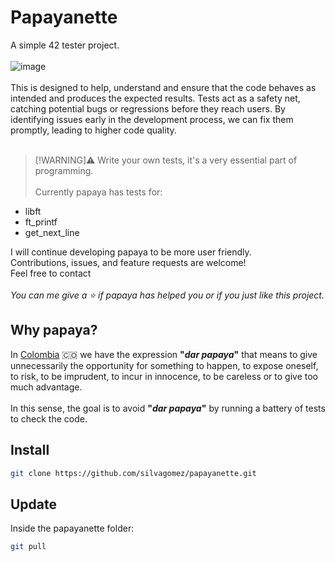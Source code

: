 # Papayanette

A simple 42 tester project.
<br><br>
![image](https://github.com/silvagomez/papayanette/assets/38257521/41d9b587-961a-4175-9436-01ab277c7778)
<br><br>
This is designed to help, understand and ensure that the code behaves as intended and produces the expected results. Tests act as a safety net, catching potential bugs or regressions before they reach users. By identifying issues early in the development process, we can fix them promptly, leading to higher code quality.
<br><br>
> [!WARNING]⚠️
> Write your own tests, it's a very essential part of programming.
<br><br>
Currently papaya has tests for: 
* libft
* ft_printf
* get_next_line

I will continue developing papaya to be more user friendly.
<br>
Contributions, issues, and feature requests are welcome!
<br>
Feel free to contact
<br><br>
_You can me give a ⭐️ if papaya has helped you or if you just like this project._

## Why papaya?
In [Colombia](https://www.colombia.co/) :colombia: we have the expression **"_dar papaya_"** that means to give unnecessarily the opportunity for something to happen, to expose oneself, to risk, to be imprudent, to incur in innocence, to be careless or to give too much advantage.
<br><br>
In this sense, the goal is to avoid **"_dar papaya_"** by running a battery of tests to check the code.

## Install
```bash
git clone https://github.com/silvagomez/papayanette.git
```
## Update
Inside the papayanette folder:
```bash
git pull
```
